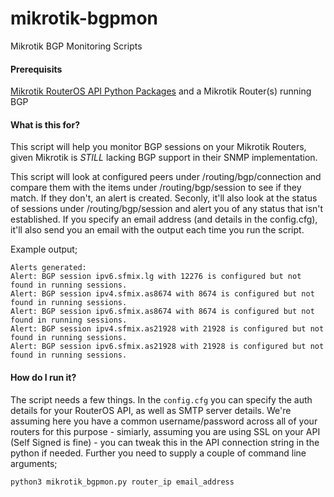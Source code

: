 # mikrotik-bgpmon
Mikrotik BGP Monitoring Scripts

#### Prerequisits

[Mikrotik RouterOS API Python Packages](https://pypi.org/project/RouterOS-api/) and a Mikrotik Router(s) running BGP

#### What is this for?

This script will help you monitor BGP sessions on your Mikrotik Routers, given Mikrotik is _STILL_ lacking BGP support in their SNMP implementation.  

This script will look at configured peers under /routing/bgp/connection and compare them with the items under /routing/bgp/session to see if they match.  If they don't, an alert is created.  Seconly, it'll also look at the status of sessions under /routing/bgp/session and alert you of any status that isn't established.  If you specify an email address (and details in the config.cfg), it'll also send you an email with the output each time you run the script.

Example output;

```
Alerts generated:
Alert: BGP session ipv6.sfmix.lg with 12276 is configured but not found in running sessions.
Alert: BGP session ipv4.sfmix.as8674 with 8674 is configured but not found in running sessions.
Alert: BGP session ipv6.sfmix.as8674 with 8674 is configured but not found in running sessions.
Alert: BGP session ipv4.sfmix.as21928 with 21928 is configured but not found in running sessions.
Alert: BGP session ipv6.sfmix.as21928 with 21928 is configured but not found in running sessions.
````

#### How do I run it?

The script needs a few things.  In the ```config.cfg``` you can specify the auth details for your RouterOS API, as well as SMTP server details.  We're assuming here you have a common username/password across all of your routers for this purpose - simiarly, assuming you are using SSL on your API (Self Signed is fine) - you can tweak this in the API connection string in the python if needed.  Further you need to supply a couple of command line arguments;
````
python3 mikrotik_bgpmon.py router_ip email_address
````
